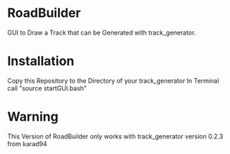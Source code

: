 # RoadBuilder
GUI to Draw a Track that can be Generated with track_generator.
# Installation
Copy this Repository to the Directory of your track_generator
In Terminal call "source startGUI.bash"

# Warning
This Version of RoadBuilder only works with track_generator version 0.2.3 from karad94 
